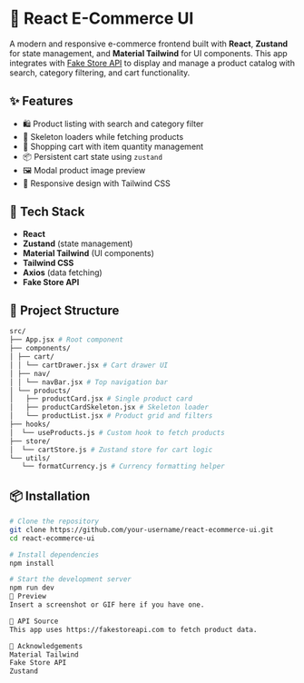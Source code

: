 # 🛒 React E-Commerce UI

A modern and responsive e-commerce frontend built with **React**, **Zustand** for state management, and **Material Tailwind** for UI components. This app integrates with [Fake Store API](https://fakestoreapi.com/) to display and manage a product catalog with search, category filtering, and cart functionality.

## ✨ Features

- 🛍 Product listing with search and category filter
- 🧊 Skeleton loaders while fetching products
- 🛒 Shopping cart with item quantity management
- 📦 Persistent cart state using `zustand`
- 🖼 Modal product image preview
- 📱 Responsive design with Tailwind CSS

## 🚀 Tech Stack

- **React**
- **Zustand** (state management)
- **Material Tailwind** (UI components)
- **Tailwind CSS**
- **Axios** (data fetching)
- **Fake Store API**

## 📁 Project Structure
```bash
src/
├── App.jsx # Root component
├── components/
│ ├── cart/
│ │ └── cartDrawer.jsx # Cart drawer UI
│ ├── nav/
│ │ └── navBar.jsx # Top navigation bar
│ └── products/
│   ├── productCard.jsx # Single product card
│   ├── productCardSkeleton.jsx # Skeleton loader
│   └── productList.jsx # Product grid and filters
├── hooks/
│  └── useProducts.js # Custom hook to fetch products
├── store/
│  └── cartStore.js # Zustand store for cart logic
└── utils/
   └── formatCurrency.js # Currency formatting helper
```
## 📦 Installation

```bash
# Clone the repository
git clone https://github.com/your-username/react-ecommerce-ui.git
cd react-ecommerce-ui

# Install dependencies
npm install

# Start the development server
npm run dev
📸 Preview
Insert a screenshot or GIF here if you have one.

🧪 API Source
This app uses https://fakestoreapi.com to fetch product data.

🙌 Acknowledgements
Material Tailwind
Fake Store API
Zustand

